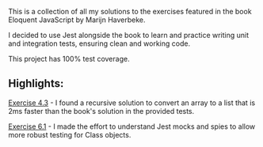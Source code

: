 This is a collection of all my solutions to the exercises featured in the book Eloquent JavaScript by Marijn Haverbeke.

I decided to use Jest alongside the book to learn and practice writing unit and integration tests, ensuring clean and working code.

This project has 100% test coverage.

## Highlights:

[Exercise 4.3](https://github.com/philliplankford/eloquent-js/blob/fb200d925a1ca7fb7681612a1486b852b30d7ec8/chapter-4/chapter-4-exercises.js#L51) - I found a recursive solution to convert an array to a list that is 2ms faster than the book's solution in the provided tests.

[Exercise 6.1](https://github.com/philliplankford/eloquent-js/blob/18bd2614016186af2aa985d25188253b3df871f0/chapter-6/chapter-6-exercises.test.js#L20) - I made the effort to understand Jest mocks and spies to allow more robust testing for Class objects.